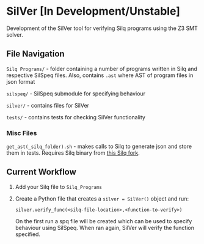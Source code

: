 # SilVer [In Development/Unstable]

Development of the SilVer tool for verifying Silq programs using the Z3 SMT solver.

## File Navigation

`Silq Programs/` - folder containing a number of programs written in Silq and respective SilSpeq files. Also, contains `.ast` where AST of program files in json format

`silspeq/` - SilSpeq submodule for specifying behaviour

`silver/` - contains files for SilVer

`tests/` - contains tests for checking SilVer functionality

### Misc Files

`get_ast(_silq_folder).sh` - makes calls to Silq to generate json and store them in tests. Requires Silq binary from [this Silq fork](https://github.com/marco-lewis/silq/tree/ast-file).

## Current Workflow

1. Add your Silq file to `Silq_Programs`

2. Create a Python file that creates a `silver = SilVer()` object and run:

    `silver.verify_func(<silq-file-location>,<function-to-verify>)`
    
    On the first run a spq file will be created which can be used to specify behaviour using SilSpeq. When ran again, SilVer will verify the function specified.
